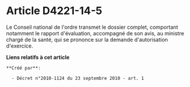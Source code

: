 # Article D4221-14-5

Le Conseil national de l'ordre transmet le dossier complet, comportant notamment le rapport d'évaluation, accompagné de son
avis, au ministre chargé de la santé, qui se prononce sur la demande d'autorisation d'exercice.

**Liens relatifs à cet article**

	**Créé par**:

	  - Décret n°2010-1124 du 23 septembre 2010 - art. 1
